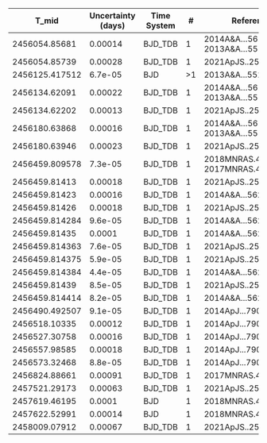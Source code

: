 |T_mid|Uncertainty (days)           |Time System|#                                            |Reference                           |
|-----|-----------------------------|-----------|---------------------------------------------|------------------------------------|
|2456054.85681|0.00014                      |BJD_TDB    |1                                            |2014A&A…562A.126M; 2013A&A…551A..80T|
|2456054.85739|0.00028                      |BJD_TDB    |1                                            |2021ApJS..255...15W                 |
|2456125.417512|6.7e-05                      |BJD        |>1                                           |2013A&A...551A..80T                 |
|2456134.62091|0.00022                      |BJD_TDB    |1                                            |2014A&A…562A.126M; 2013A&A…551A..80T|
|2456134.62202|0.00013                      |BJD_TDB    |1                                            |2021ApJS..255...15W                 |
|2456180.63868|0.00016                      |BJD_TDB    |1                                            |2014A&A…562A.126M; 2013A&A…551A..80T|
|2456180.63946|0.00023                      |BJD_TDB    |1                                            |2021ApJS..255...15W                 |
|2456459.809578|7.3e-05                      |BJD_TDB    |1                                            |2018MNRAS.474..876K; 2017MNRAS.468.3123S|
|2456459.81413|0.00018                      |BJD_TDB    |1                                            |2021ApJS..255...15W                 |
|2456459.81423|0.00016                      |BJD_TDB    |1                                            |2014A&A...562A.126M                 |
|2456459.81426|0.00018                      |BJD_TDB    |1                                            |2021ApJS..255...15W                 |
|2456459.814284|9.6e-05                      |BJD_TDB    |1                                            |2014A&A...562A.126M                 |
|2456459.81435|0.0001                       |BJD_TDB    |1                                            |2014A&A...562A.126M                 |
|2456459.814363|7.6e-05                      |BJD_TDB    |1                                            |2021ApJS..255...15W                 |
|2456459.814375|5.9e-05                      |BJD_TDB    |1                                            |2021ApJS..255...15W                 |
|2456459.814384|4.4e-05                      |BJD_TDB    |1                                            |2014A&A...562A.126M                 |
|2456459.81439|8.5e-05                      |BJD_TDB    |1                                            |2021ApJS..255...15W                 |
|2456459.814414|8.2e-05                      |BJD_TDB    |1                                            |2014A&A...562A.126M                 |
|2456490.492507|9.1e-05                      |BJD_TDB    |1                                            |2014ApJ...790..108F                 |
|2456518.10335|0.00012                      |BJD_TDB    |1                                            |2014ApJ...790..108F                 |
|2456527.30758|0.00016                      |BJD_TDB    |1                                            |2014ApJ...790..108F                 |
|2456557.98585|0.00018                      |BJD_TDB    |1                                            |2014ApJ...790..108F                 |
|2456573.32468|8.8e-05                      |BJD_TDB    |1                                            |2014ApJ...790..108F                 |
|2456824.88661|0.00091                      |BJD_TDB    |1                                            |2017MNRAS.472.3871T                 |
|2457521.29173|0.00063                      |BJD_TDB    |1                                            |2021ApJS..255...15W                 |
|2457619.46195|0.0001                       |BJD        |1                                            |2018MNRAS.474..876K                 |
|2457622.52991|0.00014                      |BJD        |1                                            |2018MNRAS.474..876K                 |
|2458009.07912|0.00067                      |BJD_TDB    |1                                            |2021ApJS..255...15W                 |
